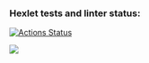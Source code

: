### Hexlet tests and linter status:
[![Actions Status](https://github.com/VseNormal/php-project-lvl1/workflows/hexlet-check/badge.svg)](https://github.com/VseNormal/php-project-lvl1/actions)

<a href="https://codeclimate.com/github/VseNormal/php-project-lvl1/maintainability"><img src="https://api.codeclimate.com/v1/badges/181faf5d648475955402/maintainability" /></a>